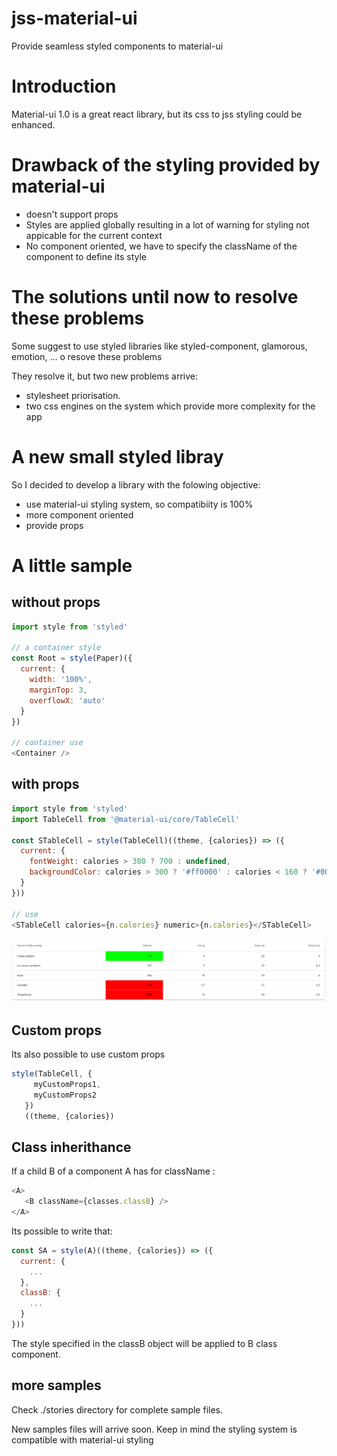 # jss-material-ui
Provide seamless styled components to material-ui

# Introduction
Material-ui 1.0 is a great react library, but its css to jss styling could be enhanced.

# Drawback of the styling provided by material-ui

* doesn't support props
* Styles are applied globally resulting in a lot of warning for styling not appicable for the current context
* No component oriented, we have to specify the className of the component to define its style 

# The solutions until now to resolve these problems
Some suggest to use styled libraries like styled-component, glamorous, emotion, ... o resove these problems

They resolve it, but two new problems arrive: 

* stylesheet priorisation. 
* two css engines on the system which provide more complexity for the app

# A new small styled libray
So I decided to develop a library with the folowing objective:

* use material-ui styling system, so compatibiity is 100%
* more component oriented
* provide props

# A little sample

## without props


```js
import style from 'styled'

// a container style
const Root = style(Paper)({
  current: {
    width: '100%',
    marginTop: 3,
    overflowX: 'auto'
  }
})

// container use
<Container />
```

## with props

```js
import style from 'styled'
import TableCell from '@material-ui/core/TableCell'

const STableCell = style(TableCell)((theme, {calories}) => ({
  current: {
    fontWeight: calories > 300 ? 700 : undefined,
    backgroundColor: calories > 300 ? '#ff0000' : calories < 160 ? '#00FF00' : undefined
  }
}))

// use
<STableCell calories={n.calories} numeric>{n.calories}</STableCell>
```

![Result](./stories/jss.png)




## Custom props

Its also possible to use custom props

```js
style(TableCell, {
     myCustomProps1,
     myCustomProps2
   })
   ((theme, {calories})
```

## Class inherithance

If a child B of a component A has for className :

```js
<A>
   <B className={classes.classB} />
</A>
```

Its possible to write that:

```js
const SA = style(A)((theme, {calories}) => ({
  current: {
    ...
  },
  classB: {
    ...
  }
}))
```

The style specified in the classB object will be applied to B class component.


## more samples

Check ./stories directory for complete sample files.

New samples files will arrive soon.
Keep in mind the styling system is compatible with material-ui styling
